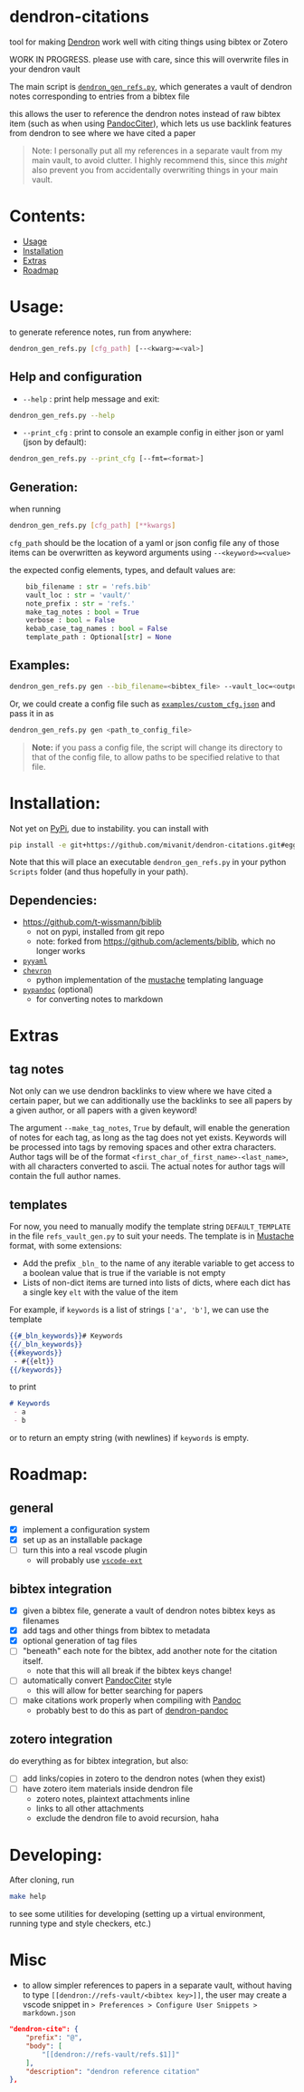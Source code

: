 # dendron-citations

tool for making [Dendron](https://www.dendron.so) work well with citing things using bibtex or Zotero

WORK IN PROGRESS. please use with care, since this will overwrite files in your dendron vault

The main script is [`dendron_gen_refs.py`](scripts/dendron_gen_refs.py), which generates a vault of dendron notes corresponding to entries from a bibtex file

this allows the user to reference the dendron notes instead of raw bibtex item (such as when using [PandocCiter](https://github.com/notZaki/PandocCiter)), which lets us use backlink features from dendron to see where we have cited a paper

> Note: I personally put all my references in a separate vault from my main vault, to avoid clutter. I highly recommend this, since this *might* also prevent you from accidentally overwriting things in your main vault.


# Contents:
- [Usage](#usage)
- [Installation](#installation)
- [Extras](#extras)
- [Roadmap](#roadmap)



# Usage: 

to generate reference notes, run from anywhere:

```bash
dendron_gen_refs.py [cfg_path] [--<kwarg>=<val>]
```

## Help and configuration

- `--help` : print help message and exit:
```bash
dendron_gen_refs.py --help
```

- `--print_cfg` : print to console an example config in either json or yaml (json by default):

```bash
dendron_gen_refs.py --print_cfg [--fmt=<format>]
```

## Generation:

when running
```bash
dendron_gen_refs.py [cfg_path] [**kwargs]
```

`cfg_path` should be the location of a yaml or json config file
any of those items can be overwritten as keyword arguments using 
`--<keyword>=<value>`

the expected config elements, types, and default values are:
```python
	bib_filename : str = 'refs.bib'
	vault_loc : str = 'vault/'
	note_prefix : str = 'refs.'
	make_tag_notes : bool = True
	verbose : bool = False
	kebab_case_tag_names : bool = False
	template_path : Optional[str] = None
```

## Examples:

```bash
dendron_gen_refs.py gen --bib_filename=<bibtex_file> --vault_loc=<output_dir>
```

Or, we could create a config file such as [`examples/custom_cfg.json`](examples/custom_cfg.json) and pass it in as
```bash
dendron_gen_refs.py gen <path_to_config_file>
```

> **Note:** if you pass a config file, the script will change its directory to that of the config file, to allow paths to be specified relative to that file.



# Installation:

Not yet on [PyPi](https://pypi.org/), due to instability. you can install with
```bash
pip install -e git+https://github.com/mivanit/dendron-citations.git#egg=dendron_citations
```

Note that this will place an executable `dendron_gen_refs.py` in your python `Scripts` folder (and thus hopefully in your path).

## Dependencies:

- https://github.com/t-wissmann/biblib
	- not on pypi, installed from git repo
	- note: forked from https://github.com/aclements/biblib, which no longer works
- [`pyyaml`](https://github.com/yaml/pyyaml/)
- [`chevron`](https://github.com/noahmorrison/chevron)
	- python implementation of the [mustache](https://mustache.github.io) templating language
- [`pypandoc`](https://github.com/NicklasTegner/pypandoc) (optional)
	- for converting notes to markdown







# Extras

## tag notes

Not only can we use dendron backlinks to view where we have cited a certain paper, but we can additionally use the backlinks to see all papers by a given author, or all papers with a given keyword!

The argument `--make_tag_notes`, `True` by default, will enable the generation of notes for each tag, as long as the tag does not yet exists. Keywords will be processed into tags by removing spaces and other extra characters. Author tags will be of the format `<first_char_of_first_name>-<last_name>`, with all characters converted to ascii. The actual notes for author tags will contain the full author names.

## templates

For now, you need to manually modify the template string `DEFAULT_TEMPLATE` in the file `refs_vault_gen.py` to suit your needs. The template is in [Mustache](https://mustache.github.io) format, with some extensions:

- Add the prefix `_bln_` to the name of any iterable variable to get access to a boolean value that is true if the variable is not empty
- Lists of non-dict items are turned into lists of dicts, where each dict has a single key `elt` with the value of the item

For example, if `keywords` is a list of strings `['a', 'b']`, we can use the template
```mustache
{{#_bln_keywords}}# Keywords
{{/_bln_keywords}}
{{#keywords}}
 - #{{elt}}
{{/keywords}}
```

to print
```markdown
# Keywords
 - a
 - b
```

or to return an empty string (with newlines) if `keywords` is empty.





# Roadmap:

## general
- [x] implement a configuration system
- [x] set up as an installable package
- [ ] turn this into a real vscode plugin
	- will probably use [`vscode-ext`](https://github.com/CodeWithSwastik/vscode-ext)

## bibtex integration

- [x] given a bibtex file, generate a vault of dendron notes bibtex keys as filenames
- [x] add tags and other things from bibtex to metadata
- [x] optional generation of tag files
- [ ] "beneath" each note for the bibtex, add another note for the citation itself.
	- note that this will all break if the bibtex keys change!
- [ ] automatically convert [PandocCiter](https://github.com/notZaki/PandocCiter) style 
	- this will allow for better searching for papers
- [ ] make citations work properly when compiling with [Pandoc](https://pandoc.org/)
	- probably best to do this as part of [dendron-pandoc](https://github.com/mivanit/dendron-pandoc)

## zotero integration

do everything as for bibtex integration, but also:

- [ ] add links/copies in zotero to the dendron notes (when they exist)
- [ ] have zotero item materials inside dendron file
	- zotero notes, plaintext attachments inline
	- links to all other attachments
	- exclude the dendron file to avoid recursion, haha


# Developing:

After cloning, run
```bash
make help
```
to see some utilities for developing (setting up a virtual environment, running type and style checkers, etc.)



# Misc

- to allow simpler references to papers in a separate vault, without having to type `[[dendron://refs-vault/<bibtex key>]]`, the user may create a vscode snippet in `> Preferences > Configure User Snippets > markdown.json`

```json
"dendron-cite": {
	"prefix": "@",
	"body": [
		"[[dendron://refs-vault/refs.$1]]"
	],
	"description": "dendron reference citation"
},
```
